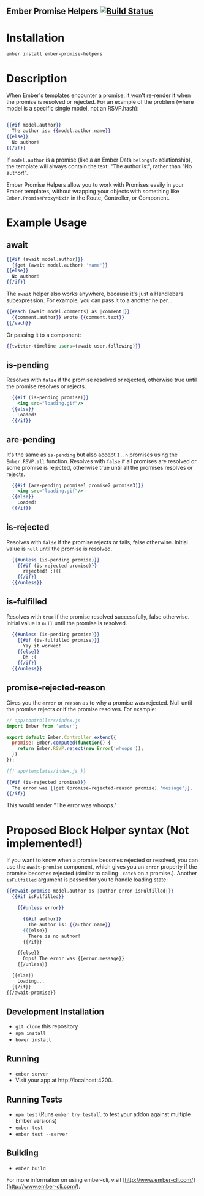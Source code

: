 Ember Promise Helpers [![Build Status](https://travis-ci.org/fivetanley/ember-promise-helpers.svg?branch=master)](https://travis-ci.org/fivetanley/ember-promise-helpers)
------

# Installation

`ember install ember-promise-helpers`

# Description

When Ember's templates encounter a promise, it won't re-render it when
the promise is resolved or rejected. For an example of the problem (where model is a specific single model, not an RSVP.hash):


```handlebars

{{#if model.author}}
  The author is: {{model.author.name}}
{{else}}
  No author!
{{/if}}
```

If `model.author` is a promise (like a an Ember Data `belongsTo`
relationship), the template will always contain the text: "The author
is:", rather than "No author!".

Ember Promise Helpers allow you to work with Promises easily in your
Ember templates, without wrapping your objects with something like
`Ember.PromiseProxyMixin` in the Route, Controller, or Component.

# Example Usage

## await

```handlebars
{{#if (await model.author)}}
  {{get (await model.author) 'name'}}
{{else}}
  No author!
{{/if}}
```

The `await` helper also works anywhere, because it's just a Handlebars
subexpression. For example, you can pass it to a another helper...

```handlebars
{{#each (await model.comments) as |comment|}}
  {{comment.author}} wrote {{comment.text}}
{{/each}}
```

Or passing it to a component:

```handlebars
{{twitter-timeline users=(await user.following)}}
```

## is-pending

Resolves with `false` if the promise resolved or rejected, otherwise
true until the promise resolves or rejects.

```handlebars
  {{#if (is-pending promise)}}
    <img src="loading.gif"/>
  {{else}}
    Loaded!
  {{/if}}
```

## are-pending

It's the same as `is-pending` but also accept `1..n` promises using the `Ember.RSVP.all` function.
Resolves with `false` if all promises are resolved or some promise is rejected, otherwise
true until all the promises resolves or rejects.

```handlebars
  {{#if (are-pending promise1 promise2 promise3)}}
    <img src="loading.gif"/>
  {{else}}
    Loaded!
  {{/if}}
```

## is-rejected

Resolves with `false` if the promise rejects or fails, false
otherwise. Initial value is `null` until the promise is resolved.

```handlebars
  {{#unless (is-pending promise)}}
    {{#if (is-rejected promise)}}
      rejected! :(((
    {{/if}}
  {{/unless}}
```

## is-fulfilled

Resolves with `true` if the promise resolved successfully, false
otherwise. Initial value is `null` until the promise is resolved.

```handlebars
  {{#unless (is-pending promise)}}
    {{#if (is-fulfilled promise)}}
      Yay it worked!
    {{else}}
      Oh :(
    {{/if}}
  {{/unless}}
```

## promise-rejected-reason

Gives you the `error` or `reason` as to why a promise was rejected. Null
until the promise rejects or if the promise resolves. For example:

```javascript
// app/controllers/index.js
import Ember from 'ember';

export default Ember.Controller.extend({
  promise: Ember.computed(function() {
    return Ember.RSVP.reject(new Error('whoops'));
  })
});
```

```handlebars
{{! app/templates/index.js }}

{{#if (is-rejected promise)}}
  The error was {{get (promise-rejected-reason promise) 'message'}}.
{{/if}}
```

This would render "The error was whoops."

# Proposed Block Helper syntax (Not implemented!)

If you want to know when a promise becomes rejected or resolved, you can
use the `await-promise` component, which gives you an `error` property
if the promise becomes rejected (similar to calling `.catch` on a
promise.). Another `isFulfilled` argument is passed for you to handle
loading state:

```handlebars
{{#await-promise model.author as |author error isFulfilled|}}
  {{#if isFulfilled}}

    {{#unless error}}

      {{#if author}}
        The author is: {{author.name}}
      {{{else}}
        There is no author!
      {{/if}}

    {{else}}
      Oops! The error was {{error.message}}
    {{/unless}}

  {{else}}
    Loading...
  {{/if}}
{{/await-promise}}
```

## Development Installation

* `git clone` this repository
* `npm install`
* `bower install`

## Running

* `ember server`
* Visit your app at http://localhost:4200.

## Running Tests

* `npm test` (Runs `ember try:testall` to test your addon against multiple Ember versions)
* `ember test`
* `ember test --server`

## Building

* `ember build`

For more information on using ember-cli, visit [http://www.ember-cli.com/](http://www.ember-cli.com/).
